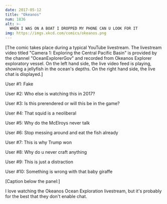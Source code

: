 ```yaml
---
date: 2017-05-12
title: "Okeanos"
num: 1836
alt: >-
  WHEN I WAS ON A BOAT I DROPPED MY PHONE CAN U LOOK FOR IT
img: https://imgs.xkcd.com/comics/okeanos.png
---
```

[The comic takes place during a typical YouTube livestream. The livestream video titled "Camera 1: Exploring the Central Pacific Basin" is provided by the channel "OceanExplorerGov" and recorded from Okeanos Explorer exploratory vessel. On the left hand side, the live video feed is playing, showing a jellyfish in the ocean's depths. On the right hand side, the live chat is displayed.]

User #1: Fake

User #2: Who else is watching this in 2017?

User #3: Is this prerendered or will this be in the game?

User #4: That squid is a neoliberal

User #5: Why do the McElroys never talk

User #6: Stop messing around and eat the fish already

User #7: This is why Trump won

User #8: Why do u never craft anything

User #9: This is just a distraction

User #10: Something is wrong with that baby giraffe

[Caption below the panel:]

I love watching the Okeanos Ocean Exploration livestream, but it's probably for the best that they don't enable chat.